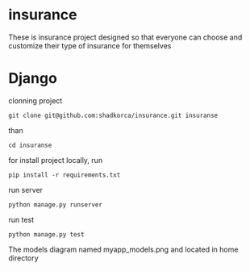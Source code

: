 # insurance

These is insurance project designed so that everyone can choose and customize their type of insurance for themselves


# Django

clonning project
```
git clone git@github.com:shadkorca/insurance.git insuranse
```
than
```
cd insuranse
```
for install project locally, run
```
pip install -r requirements.txt
```
run server
```
python manage.py runserver
```
run test
```
python manage.py test
```

The models diagram named myapp_models.png
and located in home directory

